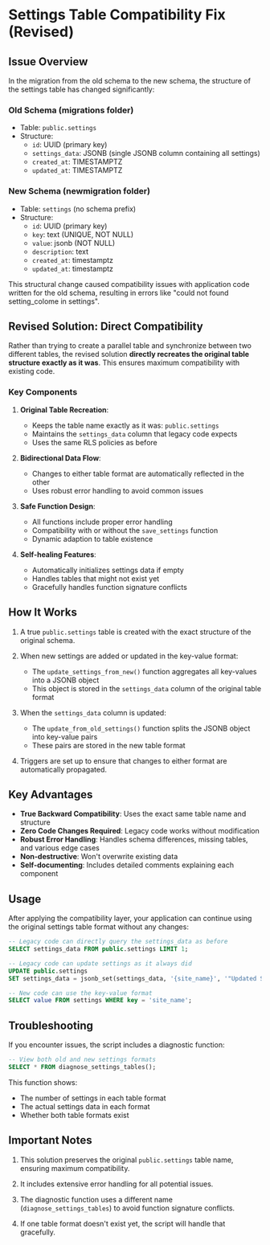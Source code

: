 # Settings Table Compatibility Fix (Revised)

## Issue Overview

In the migration from the old schema to the new schema, the structure of the settings table has changed significantly:

### Old Schema (migrations folder)
- Table: `public.settings`
- Structure:
  - `id`: UUID (primary key)
  - `settings_data`: JSONB (single JSONB column containing all settings)
  - `created_at`: TIMESTAMPTZ
  - `updated_at`: TIMESTAMPTZ

### New Schema (newmigration folder)
- Table: `settings` (no schema prefix)
- Structure:
  - `id`: UUID (primary key)
  - `key`: text (UNIQUE, NOT NULL)
  - `value`: jsonb (NOT NULL)
  - `description`: text
  - `created_at`: timestamptz
  - `updated_at`: timestamptz

This structural change caused compatibility issues with application code written for the old schema, resulting in errors like "could not found setting_colome in settings".

## Revised Solution: Direct Compatibility

Rather than trying to create a parallel table and synchronize between two different tables, the revised solution **directly recreates the original table structure exactly as it was**. This ensures maximum compatibility with existing code.

### Key Components

1. **Original Table Recreation**:
   - Keeps the table name exactly as it was: `public.settings`
   - Maintains the `settings_data` column that legacy code expects
   - Uses the same RLS policies as before

2. **Bidirectional Data Flow**:
   - Changes to either table format are automatically reflected in the other
   - Uses robust error handling to avoid common issues

3. **Safe Function Design**:
   - All functions include proper error handling
   - Compatibility with or without the `save_settings` function
   - Dynamic adaption to table existence

4. **Self-healing Features**:
   - Automatically initializes settings data if empty
   - Handles tables that might not exist yet
   - Gracefully handles function signature conflicts

## How It Works

1. A true `public.settings` table is created with the exact structure of the original schema.

2. When new settings are added or updated in the key-value format:
   - The `update_settings_from_new()` function aggregates all key-values into a JSONB object
   - This object is stored in the `settings_data` column of the original table format

3. When the `settings_data` column is updated:
   - The `update_from_old_settings()` function splits the JSONB object into key-value pairs
   - These pairs are stored in the new table format

4. Triggers are set up to ensure that changes to either format are automatically propagated.

## Key Advantages

- **True Backward Compatibility**: Uses the exact same table name and structure
- **Zero Code Changes Required**: Legacy code works without modification
- **Robust Error Handling**: Handles schema differences, missing tables, and various edge cases
- **Non-destructive**: Won't overwrite existing data
- **Self-documenting**: Includes detailed comments explaining each component

## Usage

After applying the compatibility layer, your application can continue using the original settings table format without any changes:

```sql
-- Legacy code can directly query the settings_data as before
SELECT settings_data FROM public.settings LIMIT 1;

-- Legacy code can update settings as it always did
UPDATE public.settings 
SET settings_data = jsonb_set(settings_data, '{site_name}', '"Updated Site Name"'::jsonb);

-- New code can use the key-value format
SELECT value FROM settings WHERE key = 'site_name';
```

## Troubleshooting

If you encounter issues, the script includes a diagnostic function:

```sql
-- View both old and new settings formats
SELECT * FROM diagnose_settings_tables();
```

This function shows:
- The number of settings in each table format
- The actual settings data in each format
- Whether both table formats exist

## Important Notes

1. This solution preserves the original `public.settings` table name, ensuring maximum compatibility.

2. It includes extensive error handling for all potential issues.

3. The diagnostic function uses a different name (`diagnose_settings_tables`) to avoid function signature conflicts.

4. If one table format doesn't exist yet, the script will handle that gracefully. 